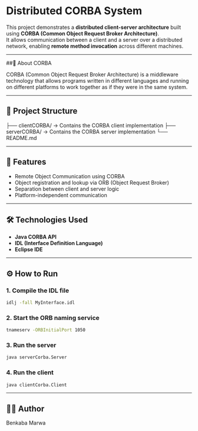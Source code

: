 # Distributed CORBA System

This project demonstrates a **distributed client-server architecture** built using **CORBA (Common Object Request Broker Architecture)**.  
It allows communication between a client and a server over a distributed network, enabling **remote method invocation** across different machines.

---

##🧠 About CORBA

CORBA (Common Object Request Broker Architecture) is a middleware technology that allows programs written in different languages and running on different platforms to work together as if they were in the same system.

---

## 🧩 Project Structure

├── clientCORBA/ → Contains the CORBA client implementation
├── serverCORBA/ → Contains the CORBA server implementation
└── README.md

---

## 🚀 Features
- Remote Object Communication using CORBA
- Object registration and lookup via ORB (Object Request Broker)
- Separation between client and server logic
- Platform-independent communication

---

## 🛠️ Technologies Used
- **Java CORBA API**
- **IDL (Interface Definition Language)**
- **Eclipse IDE**

---

## ⚙️ How to Run

### 1️. Compile the IDL file
  ```bash
  idlj -fall MyInterface.idl
  ```

### 2. Start the ORB naming service
  ```bash
  tnameserv -ORBInitialPort 1050
  ```

### 3. Run the server
  ```bash
  java serverCorba.Server
  ```

### 4. Run the client
  ```bash
  java clientCorba.Client
  ```

---

## 👩‍💻 Author
Benkaba Marwa
